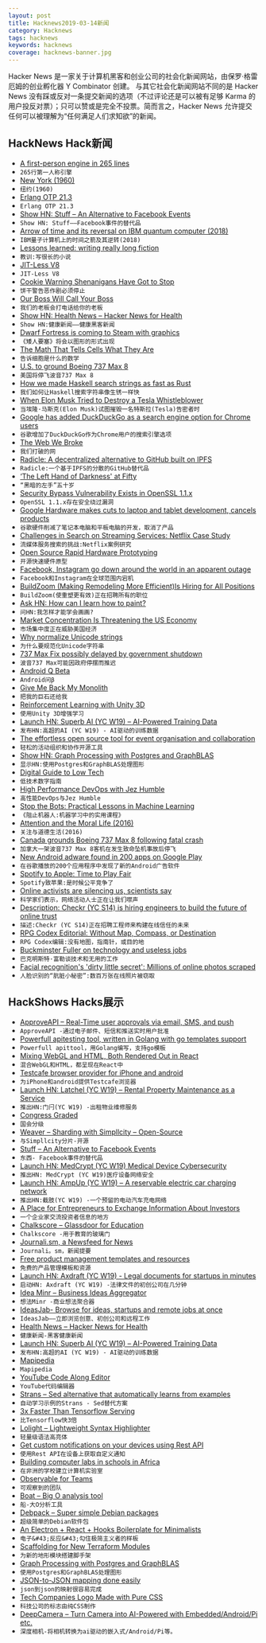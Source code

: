 ```yaml
---
layout: post
title: Hacknews2019-03-14新闻
category: Hacknews
tags: hacknews
keywords: hacknews
coverage: hacknews-banner.jpg
---
```


Hacker News 是一家关于计算机黑客和创业公司的社会化新闻网站，由保罗·格雷厄姆的创业孵化器 Y Combinator 创建。
与其它社会化新闻网站不同的是 Hacker News 没有踩或反对一条提交新闻的选项（不过评论还是可以被有足够 Karma 的用户投反对票）；只可以赞或是完全不投票。简而言之，Hacker News 允许提交任何可以被理解为“任何满足人们求知欲”的新闻。

## HackNews Hack新闻


- [A first-person engine in 265 lines](http://www.playfuljs.com/a-first-person-engine-in-265-lines/)
- `265行第一人称引擎`
- [New York (1960)](https://classic.esquire.com/article/1960/7/1/new-york)
- `纽约(1960)`
- [Erlang OTP 21.3](http://www.erlang.org/news/127)
- `Erlang OTP 21.3`
- [Show HN: Stuff – An Alternative to Facebook Events](https://stuff.li)
- `Show HN: Stuff——Facebook事件的替代品`
- [Arrow of time and its reversal on IBM quantum computer (2018)](https://arxiv.org/abs/1712.10057)
- `IBM量子计算机上的时间之箭及其逆转(2018)`
- [Lessons learned: writing really long fiction](http://www.antipope.org/charlie/blog-static/2019/03/lessons-learned-writing-really.html)
- `教训:写很长的小说`
- [JIT-Less V8](https://v8.dev/blog/jitless)
- `JIT-Less V8`
- [Cookie Warning Shenanigans Have Got to Stop](https://www.troyhunt.com/these-cookie-warning-shenanigans-have-got-to-stop/)
- `饼干警告恶作剧必须停止`
- [Our Boss Will Call Your Boss](https://cepr.shorthandstories.com/haiti-contractors/index.html)
- `我们的老板会打电话给你的老板`
- [Show HN: Health News – Hacker News for Health](https://news.nukleosome.com/)
- `Show HN:健康新闻——健康黑客新闻`
- [Dwarf Fortress is coming to Steam with graphics](https://www.polygon.com/2019/3/13/18263905/dwarf-fortress-steam-graphics-workshop)
- `《矮人要塞》将会以图形的形式出现`
- [The Math That Tells Cells What They Are](https://www.quantamagazine.org/the-math-that-tells-cells-what-they-are-20190313/)
- `告诉细胞是什么的数学`
- [U.S. to ground Boeing 737 Max 8](https://www.businessinsider.com/us-bans-boeing-737-max-8-after-ethiopian-airline-lion-air-crashes-2019-3)
- `美国将停飞波音737 Max 8`
- [How we made Haskell search strings as fast as Rust](https://tech.channable.com/posts/2019-03-13-how-we-made-haskell-search-strings-as-fast-as-rust.html)
- `我们如何让Haskell搜索字符串像生锈一样快`
- [When Elon Musk Tried to Destroy a Tesla Whistleblower](https://www.bloomberg.com/news/features/2019-03-13/when-elon-musk-tried-to-destroy-tesla-whistleblower-martin-tripp)
- `当埃隆·马斯克(Elon Musk)试图摧毁一名特斯拉(Tesla)告密者时`
- [Google has added DuckDuckGo as a search engine option for Chrome users](https://techcrunch.com/2019/03/13/google-has-quietly-added-duckduckgo-as-a-search-engine-option-for-chrome-users-in-60-markets/)
- `谷歌增加了DuckDuckGo作为Chrome用户的搜索引擎选项`
- [The Web We Broke](https://ethanmarcotte.com/wrote/the-web-we-broke/)
- `我们打破的网`
- [Radicle: A decentralized alternative to GitHub built on IPFS](http://www.radicle.xyz/)
- `Radicle:一个基于IPFS的分散的GitHub替代品`
- [‘The Left Hand of Darkness&#39; at Fifty](https://www.theparisreview.org/blog/2019/03/12/the-left-hand-of-darkness-at-fifty/)
- `“黑暗的左手”五十岁`
- [Security Bypass Vulnerability Exists in OpenSSL 1.1.x](https://coocoor.com/advisory/cve/CVE-2019-1543)
- `OpenSSL 1.1.x存在安全绕过漏洞`
- [Google Hardware makes cuts to laptop and tablet development, cancels products](https://arstechnica.com/gadgets/2019/03/google-hardware-makes-cuts-to-laptop-and-tablet-development-cancels-products/)
- `谷歌硬件削减了笔记本电脑和平板电脑的开发，取消了产品`
- [Challenges in Search on Streaming Services: Netflix Case Study](https://arxiv.org/abs/1903.04638)
- `流媒体服务搜索的挑战:Netflix案例研究`
- [Open Source Rapid Hardware Prototyping](https://www.futurice.com/blog/prototyping-with-pela-blocks)
- `开源快速硬件原型`
- [Facebook, Instagram go down around the world in an apparent outage](https://www.usatoday.com/story/tech/talkingtech/2019/03/13/facebook-instagram-go-down-across-united-states-apparent-outage/3151883002/)
- `Facebook和Instagram在全球范围内宕机`
- [BuildZoom (Making Remodeling More Efficient)Is Hiring for All Positions](https://jobs.lever.co/buildzoom)
- `BuildZoom(使重塑更有效)正在招聘所有的职位`
- [Ask HN: How can I learn how to paint?](item?id=19375624)
- `问HN:我怎样才能学会画画?`
- [Market Concentration Is Threatening the US Economy](https://www.project-syndicate.org/commentary/united-states-economy-rising-market-power-by-joseph-e-stiglitz-2019-03)
- `市场集中度正在威胁美国经济`
- [Why normalize Unicode strings](https://withblue.ink/2019/03/11/why-you-need-to-normalize-unicode-strings.html)
- `为什么要规范化Unicode字符串`
- [737 Max Fix possibly delayed by government shutdown](https://arstechnica.com/information-technology/2019/03/boeings-fixes-to-737-max-software-delayed-by-government-shutdown-report-claims/)
- `波音737 Max可能因政府停摆而推迟`
- [Android Q Beta](https://android-developers.googleblog.com/2019/03/introducing-android-q-beta.html)
- `Android问β`
- [Give Me Back My Monolith](http://www.craigkerstiens.com/2019/03/13/give-me-back-my-monolith/)
- `把我的巨石还给我`
- [Reinforcement Learning with Unity 3D](https://dtransposed.github.io/blog/GEAR.html)
- `使用Unity 3D增强学习`
- [Launch HN: Superb AI (YC W19) – AI-Powered Training Data](item?id=19380813)
- `发布HN:高超的AI (YC W19) - AI驱动的训练数据`
- [The effortless open source tool for event organisation and collaboration](https://getindico.io)
- `轻松的活动组织和协作开源工具`
- [Show HN: Graph Processing with Postgres and GraphBLAS](https://github.com/michelp/pggraphblas)
- `显示HN:使用Postgres和GraphBLAS处理图形`
- [Digital Guide to Low Tech](http://gauthierroussilhe.com/en/posts/convert-low-tech)
- `低技术数字指南`
- [High Performance DevOps with Jez Humble](https://www.heavybit.com/library/podcasts/o11ycast/ep-9-high-performance-devops-with-jez-humble/)
- `高性能DevOps与Jez Humble`
- [Stop the Bots: Practical Lessons in Machine Learning](https://blog.cloudflare.com/stop-the-bots-practical-lessons-in-machine-learning/)
- `《阻止机器人:机器学习中的实用课程》`
- [Attention and the Moral Life (2016)](https://thefrailestthing.com/2016/09/13/attention-and-the-moral-life/)
- `关注与道德生活(2016)`
- [Canada grounds Boeing 737 Max 8 following fatal crash](https://www.cbc.ca/news/politics/garneau-boeing-ethiopia-crash-1.5054234)
- `加拿大一架波音737 Max 8客机在发生致命坠机事故后停飞`
- [New Android adware found in 200 apps on Google Play](https://techcrunch.com/2019/03/13/new-android-adware-google-play/)
- `在谷歌播放的200个应用程序中发现了新的Android广告软件`
- [Spotify to Apple: Time to Play Fair](https://www.timetoplayfair.com/timeline/)
- `Spotify致苹果:是时候公平竞争了`
- [Online activists are silencing us, scientists say](https://www.reuters.com/investigates/special-report/science-socialmedia/)
- `科学家们表示，网络活动人士正在让我们噤声`
- [Description: Checkr (YC S14) is hiring engineers to build the future of online trust](http://grnh.se/gxdah31)
- `描述:Checkr (YC S14)正在招聘工程师来构建在线信任的未来`
- [RPG Codex Editorial: Without Map, Compass, or Destination](https://rpgcodex.net/content.php?id=11097)
- `RPG Codex编辑:没有地图，指南针，或目的地`
- [Buckminster Fuller on technology and useless jobs](http://www.openculture.com/2019/03/buckminster-fuller-on-technology-and-useless-jobs.html)
- `巴克明斯特·富勒谈技术和无用的工作`
- [Facial recognition&#39;s &#39;dirty little secret&#39;: Millions of online photos scraped](https://www.nbcnews.com/tech/internet/facial-recognition-s-dirty-little-secret-millions-online-photos-scraped-n981921)
- `人脸识别的“肮脏小秘密”:数百万张在线照片被窃取`


## HackShows Hacks展示

- [ ApproveAPI – Real-Time user approvals via email, SMS, and push](https://approveapi.com)
- `ApproveAPI -通过电子邮件、短信和推送实时用户批准`
- [ Powerfull apitesting tool, written in Golang with go templates support](http://github.com/programmfabrik/fylr-apitest)
- `Powerfull apittool，用Golang编写，支持go模板`
- [ Mixing WebGL and HTML, Both Rendered Out in React](http://subdued-health.surge.sh/)
- `混合WebGL和HTML，都呈现在React中`
- [ Testcafe browser provider for iPhone and android](https://www.npmjs.com/package/testcafe-browser-provider-idevice)
- `为iPhone和android提供Testcafe浏览器`
- [Launch HN: Latchel (YC W19) – Rental Property Maintenance as a Service](https://news.ycombinator.com/item?id=19370333)
- `推出HN:门闩(YC W19) -出租物业维修服务`
- [ Congress Graded](http://www.congressreportcard.org)
- `国会分级`
- [ Weaver – Sharding with Simpllcity – Open-Source](https://github.com/gojektech/weaver)
- `与Simpllcity分片-开源`
- [ Stuff – An Alternative to Facebook Events](https://stuff.li)
- `东西- Facebook事件的替代品`
- [Launch HN: MedCrypt (YC W19) Medical Device Cybersecurity](https://news.ycombinator.com/item?id=19363112)
- `推出HN: MedCrypt (YC W19)医疗设备网络安全`
- [Launch HN: AmpUp (YC W19) – A reservable electric car charging network](https://news.ycombinator.com/item?id=19360572)
- `推出HN:截肢(YC W19) -一个预留的电动汽车充电网络`
- [ A Place for Entrepreneurs to Exchange Information About Investors](https://medium.com/airdyme/fundraising-should-bring-entrepreneurs-together-a7aadb3699a1)
- `一个企业家交流投资者信息的地方`
- [ Chalkscore – Glassdoor for Education](https://www.chalkscore.com)
- `Chalkscore -用于教育的玻璃门`
- [ Journali.sm, a Newsfeed for News](https://journali.sm)
- `Journali。sm，新闻提要`
- [ Free product management templates and resources](https://usefyi.com/templates/product-management)
- `免费的产品管理模板和资源`
- [Launch HN: Axdraft (YC W19) - Legal documents for startups in minutes](https://news.ycombinator.com/item?id=19372623)
- `启动HN: Axdraft (YC W19) -法律文件的初创公司在几分钟`
- [ Idea Minr – Business Ideas Aggregator](https://ideaminr.com)
- `想法Minr -商业想法聚合器`
- [ IdeasJab- Browse for ideas, startups and remote jobs at once](http://ideasjab.com/)
- `IdeasJab——立即浏览创意、初创公司和远程工作`
- [ Health News – Hacker News for Health](https://news.nukleosome.com/)
- `健康新闻-黑客健康新闻`
- [Launch HN: Superb AI (YC W19) – AI-Powered Training Data](https://news.ycombinator.com/item?id=19380813)
- `发布HN:高超的AI (YC W19) - AI驱动的训练数据`
- [ Mapipedia](https://news.ycombinator.com/item?id=19367046)
- `Mapipedia`
- [ YouTube Code Along Editor](http://codecast.me/?yo)
- `YouTube代码编辑器`
- [ Strans – Sed alternative that automatically learns from examples](https://github.com/Inventitech/strans)
- `自动学习示例的Strans - Sed替代方案`
- [ 3x Faster Than Tensorflow Serving](https://panini.ai/)
- `比Tensorflow快3倍`
- [ Lolight – Lightweight Syntax Highlighter](https://larsjung.de/lolight/)
- `轻量级语法高亮体`
- [ Get custom notifications on your devices using Rest API](https://push.techulus.com/)
- `使用Rest API在设备上获取自定义通知`
- [ Building computer labs in schools in Africa](https://techlitafrica.org/)
- `在非洲的学校建立计算机实验室`
- [ Observable for Teams](https://observablehq.com/teams)
- `可观察到的团队`
- [ Boat – Big O analysis tool](https://boat.algorithm.city)
- `船-大O分析工具`
- [ Debpack – Super simple Debian packages](https://github.com/hoffa/debpack)
- `超级简单的Debian软件包`
- [ An Electron &#43; React &#43; Hooks Boilerplate for Minimalists](https://github.com/f-prime/electron-react-boilerplate-minimal)
- `电子&#43;反应&#43;勾住极简主义者的样板`
- [ Scaffolding for New Terraform Modules](https://github.com/sudokar/generator-tf-module)
- `为新的地形模块搭建脚手架`
- [ Graph Processing with Postgres and GraphBLAS](https://github.com/michelp/pggraphblas)
- `使用Postgres和GraphBLAS处理图形`
- [ JSON-to-JSON mapping done easily](https://github.com/BeameryHQ/Ditto)
- `json到json的映射很容易完成`
- [ Tech Companies Logo Made with Pure CSS](https://github.com/outbrain/tech-companies-logos-in-css/)
- `科技公司的标志由纯CSS制作`
- [ DeepCamera – Turn Camera into AI-Powered with Embedded/Android/Pi etc.](https://github.com/SharpAI/DeepCamera)
- `深度相机-将相机转换为ai驱动的嵌入式/Android/Pi等。`


